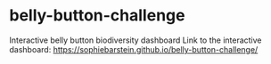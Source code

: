 # belly-button-challenge
Interactive belly button biodiversity dashboard
Link to the interactive dashboard: https://sophiebarstein.github.io/belly-button-challenge/


